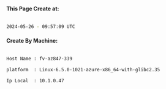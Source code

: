 
   
#### This Page Create at:

```bash

2024-05-26 - 09:57:09 UTC

```

#### Create By Machine:

```bash

Host Name : fv-az847-339

platform  : Linux-6.5.0-1021-azure-x86_64-with-glibc2.35

Ip Local  : 10.1.0.47

```

